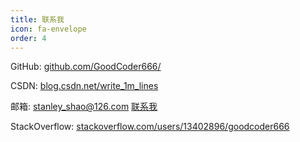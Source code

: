 ```yaml
---
title: 联系我
icon: fa-envelope
order: 4
---
```


GitHub: [github.com/GoodCoder666/](https://github.com/GoodCoder666/)

CSDN: [blog.csdn.net/write_1m_lines](https://blog.csdn.net/write_1m_lines)

邮箱: stanley_shao@126.com [联系我](mailto:stanley_shao@126.com)

StackOverflow: [stackoverflow.com/users/13402896/goodcoder666](https://stackoverflow.com/users/13402896/goodcoder666)
